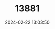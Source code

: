 ---
title: "13881"
category: "Mormopterus doriae"
draft: false
date: 2024-02-22 13:03:50
languages:
  English: ["Sumatran Mastiff Bat"]
---